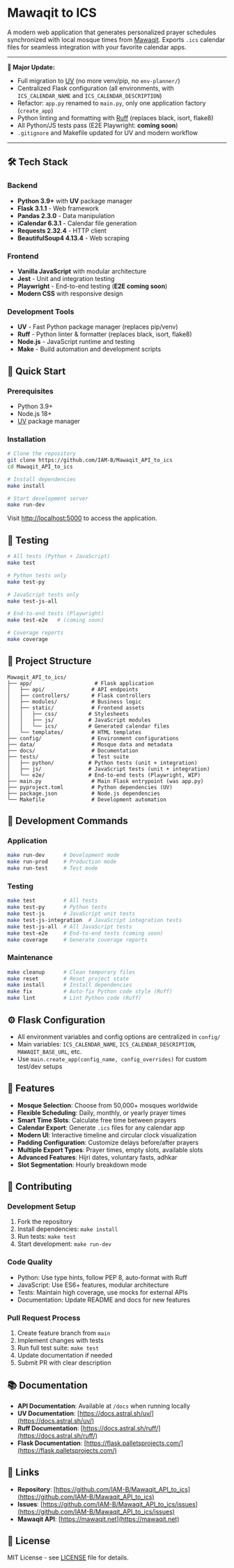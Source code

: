 # Mawaqit to ICS

A modern web application that generates personalized prayer schedules synchronized with local mosque times from [Mawaqit](https://mawaqit.net). Exports `.ics` calendar files for seamless integration with your favorite calendar apps.

---

**🚀 Major Update:**
- Full migration to [UV](https://github.com/astral-sh/uv) (no more venv/pip, no `env-planner/`)
- Centralized Flask configuration (all environments, with `ICS_CALENDAR_NAME` and `ICS_CALENDAR_DESCRIPTION`)
- Refactor: `app.py` renamed to `main.py`, only one application factory (`create_app`)
- Python linting and formatting with [Ruff](https://docs.astral.sh/ruff/) (replaces black, isort, flake8)
- All Python/JS tests pass (E2E Playwright: **coming soon**)
- `.gitignore` and Makefile updated for UV and modern workflow

---

## 🛠️ Tech Stack

### Backend

- **Python 3.9+** with **UV** package manager
- **Flask 3.1.1** - Web framework
- **Pandas 2.3.0** - Data manipulation
- **iCalendar 6.3.1** - Calendar file generation
- **Requests 2.32.4** - HTTP client
- **BeautifulSoup4 4.13.4** - Web scraping

### Frontend

- **Vanilla JavaScript** with modular architecture
- **Jest** - Unit and integration testing
- **Playwright** - End-to-end testing (**E2E coming soon**)
- **Modern CSS** with responsive design

### Development Tools

- **UV** - Fast Python package manager (replaces pip/venv)
- **Ruff** - Python linter & formatter (replaces black, isort, flake8)
- **Node.js** - JavaScript runtime and testing
- **Make** - Build automation and development scripts

## 🚀 Quick Start

### Prerequisites

- Python 3.9+
- Node.js 18+
- [UV](https://github.com/astral-sh/uv) package manager

### Installation

```bash
# Clone the repository
git clone https://github.com/IAM-B/Mawaqit_API_to_ics
cd Mawaqit_API_to_ics

# Install dependencies
make install

# Start development server
make run-dev
```

Visit [http://localhost:5000](http://localhost:5000) to access the application.

## 🧪 Testing

```bash
# All tests (Python + JavaScript)
make test

# Python tests only
make test-py

# JavaScript tests only
make test-js-all

# End-to-end tests (Playwright)
make test-e2e   # (coming soon)

# Coverage reports
make coverage
```

## 📁 Project Structure

```
Mawaqit_API_to_ics/
├── app/                    # Flask application
│   ├── api/               # API endpoints
│   ├── controllers/       # Flask controllers
│   ├── modules/           # Business logic
│   ├── static/            # Frontend assets
│   │   ├── css/          # Stylesheets
│   │   ├── js/           # JavaScript modules
│   │   └── ics/          # Generated calendar files
│   └── templates/         # HTML templates
├── config/                # Environment configurations
├── data/                  # Mosque data and metadata
├── docs/                  # Documentation
├── tests/                 # Test suite
│   ├── python/           # Python tests (unit + integration)
│   ├── js/               # JavaScript tests (unit + integration)
│   └── e2e/              # End-to-end tests (Playwright, WIP)
├── main.py                # Main Flask entrypoint (was app.py)
├── pyproject.toml         # Python dependencies (UV)
├── package.json           # Node.js dependencies
└── Makefile               # Development automation
```

## 🔧 Development Commands

### Application

```bash
make run-dev      # Development mode
make run-prod     # Production mode
make run-test     # Test mode
```

### Testing

```bash
make test         # All tests
make test-py      # Python tests
make test-js      # JavaScript unit tests
make test-js-integration  # JavaScript integration tests
make test-js-all  # All JavaScript tests
make test-e2e     # End-to-end tests (coming soon)
make coverage     # Generate coverage reports
```

### Maintenance

```bash
make cleanup      # Clean temporary files
make reset        # Reset project state
make install      # Install dependencies
make fix          # Auto-fix Python code style (Ruff)
make lint         # Lint Python code (Ruff)
```

## ⚙️ Flask Configuration

- All environment variables and config options are centralized in `config/`
- Main variables: `ICS_CALENDAR_NAME`, `ICS_CALENDAR_DESCRIPTION`, `MAWAQIT_BASE_URL`, etc.
- Use `main.create_app(config_name, config_overrides)` for custom test/dev setups

## 🌟 Features

- **Mosque Selection**: Choose from 50,000+ mosques worldwide
- **Flexible Scheduling**: Daily, monthly, or yearly prayer times
- **Smart Time Slots**: Calculate free time between prayers
- **Calendar Export**: Generate `.ics` files for any calendar app
- **Modern UI**: Interactive timeline and circular clock visualization
- **Padding Configuration**: Customize delays before/after prayers
- **Multiple Export Types**: Prayer times, empty slots, available slots
- **Advanced Features**: Hijri dates, voluntary fasts, adhkar
- **Slot Segmentation**: Hourly breakdown mode

## 🤝 Contributing

### Development Setup

1. Fork the repository
2. Install dependencies: `make install`
3. Run tests: `make test`
4. Start development: `make run-dev`

### Code Quality

- Python: Use type hints, follow PEP 8, auto-format with Ruff
- JavaScript: Use ES6+ features, modular architecture
- Tests: Maintain high coverage, use mocks for external APIs
- Documentation: Update README and docs for new features

### Pull Request Process

1. Create feature branch from `main`
2. Implement changes with tests
3. Run full test suite: `make test`
4. Update documentation if needed
5. Submit PR with clear description

## 📚 Documentation

- **API Documentation**: Available at `/docs` when running locally
- **UV Documentation**: [https://docs.astral.sh/uv/](https://docs.astral.sh/uv/)
- **Ruff Documentation**: [https://docs.astral.sh/ruff/](https://docs.astral.sh/ruff/)
- **Flask Documentation**: [https://flask.palletsprojects.com/](https://flask.palletsprojects.com/)

## 🔗 Links

- **Repository**: [https://github.com/IAM-B/Mawaqit_API_to_ics](https://github.com/IAM-B/Mawaqit_API_to_ics)
- **Issues**: [https://github.com/IAM-B/Mawaqit_API_to_ics/issues](https://github.com/IAM-B/Mawaqit_API_to_ics/issues)
- **Mawaqit API**: [https://mawaqit.net](https://mawaqit.net)

## 📄 License

MIT License - see [LICENSE](LICENSE) file for details.
